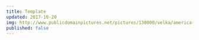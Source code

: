 ```yaml
---
title: Template
updated: 2017-10-20
img: http://www.publicdomainpictures.net/pictures/130000/velka/america-globe.jpg
published: false
---
```


